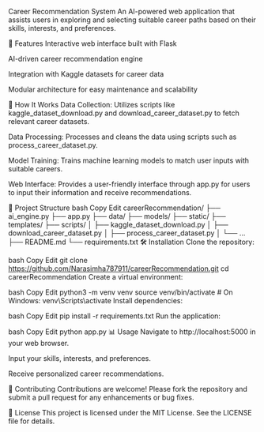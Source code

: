 Career Recommendation System
An AI-powered web application that assists users in exploring and selecting suitable career paths based on their skills, interests, and preferences.​

🚀 Features
Interactive web interface built with Flask​

AI-driven career recommendation engine​

Integration with Kaggle datasets for career data​

Modular architecture for easy maintenance and scalability​

🧠 How It Works
Data Collection: Utilizes scripts like kaggle_dataset_download.py and download_career_dataset.py to fetch relevant career datasets.​

Data Processing: Processes and cleans the data using scripts such as process_career_dataset.py.​

Model Training: Trains machine learning models to match user inputs with suitable careers.​

Web Interface: Provides a user-friendly interface through app.py for users to input their information and receive recommendations.​

📁 Project Structure
bash
Copy
Edit
careerRecommendation/
├── ai_engine.py
├── app.py
├── data/
├── models/
├── static/
├── templates/
├── scripts/
│   ├── kaggle_dataset_download.py
│   ├── download_career_dataset.py
│   ├── process_career_dataset.py
│   └── ...
├── README.md
└── requirements.txt
🛠️ Installation
Clone the repository:

bash
Copy
Edit
git clone https://github.com/Narasimha787911/careerRecommendation.git
cd careerRecommendation
Create a virtual environment:

bash
Copy
Edit
python3 -m venv venv
source venv/bin/activate  # On Windows: venv\Scripts\activate
Install dependencies:

bash
Copy
Edit
pip install -r requirements.txt
Run the application:

bash
Copy
Edit
python app.py
📊 Usage
Navigate to http://localhost:5000 in your web browser.​

Input your skills, interests, and preferences.​

Receive personalized career recommendations.​

🤝 Contributing
Contributions are welcome! Please fork the repository and submit a pull request for any enhancements or bug fixes.​

📄 License
This project is licensed under the MIT License. See the LICENSE file for details.
